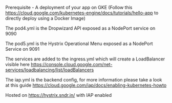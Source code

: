 Prerequisite - A deployment of your app on GKE (Follow this https://cloud.google.com/kubernetes-engine/docs/tutorials/hello-app to directly deploy using a Docker Image)

The pod4.yml is the Dropwizard API exposed as a NodePort service on 9090

The pod5.yml is the Hystrix Operational Menu exposed as a NodePort Service on 9091

The services are added to the ingress.yml which will create a LoadBalancer visible here https://console.cloud.google.com/net-services/loadbalancing/list/loadBalancers

The iap.yml is the backend config, for more information please take a look at this guide https://cloud.google.com/iap/docs/enabling-kubernetes-howto

Hosted on https://hystrix.sndr.in/ with IAP enabled

